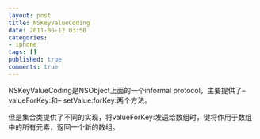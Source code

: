 ```yaml
---
layout: post
title: NSKeyValueCoding
date: 2011-06-12 03:50
categories:
- iphone
tags: []
published: true
comments: true
---
```

NSKeyValueCoding是NSObject上面的一个informal protocol，主要提供了– valueForKey:和– setValue:forKey:两个方法。

但是集合类提供了不同的实现，将valueForKey:发送给数组时，键将作用于数组中的所有元素，返回一个新的数组。
